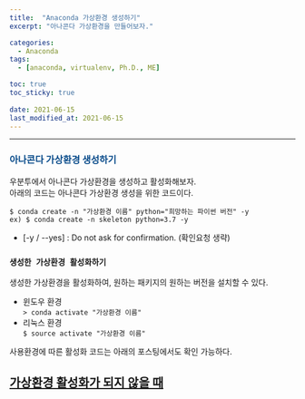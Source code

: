 ```yaml
---
title:  "Anaconda 가상환경 생성하기"
excerpt: "아나콘다 가상환경을 만들어보자."

categories:
  - Anaconda
tags:
  - [anaconda, virtualenv, Ph.D., ME]

toc: true
toc_sticky: true
 
date: 2021-06-15
last_modified_at: 2021-06-15
---
```


---

### <span style="color:#084B8A">아나콘다 가상환경 생성하기</span>

우분투에서 아나콘다 가상환경을 생성하고 활성화해보자.  
아래의 코드는 아나콘다 가상환경 생성을 위한 코드이다.

```
$ conda create -n "가상환경 이름" python="희망하는 파이썬 버전" -y
ex) $ conda create -n skeleton python=3.7 -y 
```
- [-y / --yes] : Do not ask for confirmation. (확인요청 생략)


### __`생성한 가상환경 활성화하기`__

생성한 가상환경을 활성화하여, 원하는 패키지의 원하는 버전을 설치할 수 있다. 

- 윈도우 환경  
```> conda activate "가상환경 이름" ```
- 리눅스 환경  
```$ source activate "가상환경 이름" ```

사용환경에 따른 활성화 코드는 아래의 포스팅에서도 확인 가능하다.  

[가상환경 활성화가 되지 않을 때](https://dongwhanlee.github.io/anaconda/source-activate/)  
---